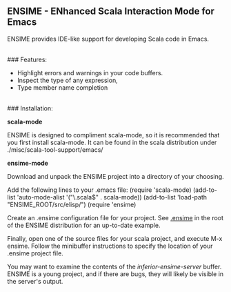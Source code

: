 ## ENSIME - ENhanced Scala Interaction Mode for Emacs

ENSIME provides IDE-like support for developing Scala code in Emacs.


<br/>
### Features: 

- Highlight errors and warnings in your code buffers.
- Inspect the type of any expression, 
- Type member name completion


<br/>
### Installation:

__scala-mode__

ENSIME is designed to compliment scala-mode, so it is recommended that you first install scala-mode. It can be found in the scala distribution under ./misc/scala-tool-support/emacs/

__ensime-mode__

Download and unpack the ENSIME project into a directory of your choosing. 

Add the following lines to your .emacs file:
    (require 'scala-mode)
    (add-to-list 'auto-mode-alist '("\\.scala$" . scala-mode))
    (add-to-list 'load-path "ENSIME_ROOT/src/elisp/")
    (require 'ensime)

Create an .ensime configuration file for your project. See [.ensime](http://github.com/aemoncannon/ensime/blob/master/.ensime) in the root of the ENSIME distribution for an up-to-date example.

Finally, open one of the source files for your scala project, and execute M-x ensime. Follow the minibuffer instructions to specify the location of your .ensime project file.

You may want to examine the contents of the *inferior-ensime-server* buffer. ENSIME is a young project, and if there are bugs, they will likely be visible in the server's output.


  





